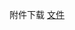 附件下载 <a href="https://roarctf.4hou.com/files/2hipHLugpkkZmJZe4dbKkqWRdzpR5Dgh7nLSnUpCa9ydrar4LTPcqKykUkpKPi7sKKNngKHLikecAaurUVjsUiyDLPHFom5or7Vy3A4eTVhVm7XyRrWukjNeTMfeBrmBeMxE8CnjauH5zaRXzrLtnXP4rB9UJEhb4JJAqdoWAEBAWT?token=25PUqDj7X8CmSgDRNQqFmLo9T3SyvPccjLcxwQkE2tCHgSB2mA5MSLGn4p9zwJvMMjLQMtRcmkjEniKc8spxoKh7Dsg15rqMpRW2rro5ArmFXaY3VNyQ9v4rsGB4kVVGGMDUawoQaR3fCbZzCHLxUa4eyqyocBoy6UsABu6NkRcrcA">文件</a>